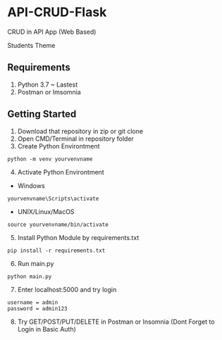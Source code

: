 # API-CRUD-Flask
CRUD in API App (Web Based)

Students Theme

## Requirements
1. Python 3.7 ~ Lastest
2. Postman or Imsomnia 

## Getting Started
1. Download that repository in zip or git clone
2. Open CMD/Terminal in repository folder
3. Create Python Environtment
```terminal
python -m venv yourvenvname
```
4. Activate Python Environtment
  - Windows
  ```terminal
  yourvenvname\Scripts\activate
  ```
  - UNIX/Linux/MacOS
  ```terminal
  source yourvenvname/bin/activate
  ```
5. Install Python Module by requirements.txt
```terminal
pip install -r requirements.txt
```
6. Run main.py
```terminal
python main.py
```
7. Enter localhost:5000 and try login
```
username = admin
password = admin123
```
8. Try GET/POST/PUT/DELETE in Postman or Insomnia (Dont Forget to Login in Basic Auth)
